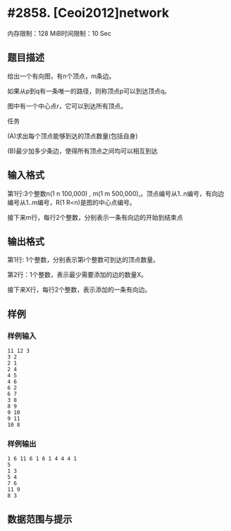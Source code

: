# #2858. [Ceoi2012]network

内存限制：128 MiB时间限制：10 Sec

## 题目描述

给出一个有向图，有n个顶点，m条边。

如果从p到q有一条唯一的路径，则称顶点p可以到达顶点q。

图中有一个中心点r，它可以到达所有顶点。

 

任务

(A)求出每个顶点能够到达的顶点数量(包括自身)

(B)最少加多少条边，使得所有顶点之间均可以相互到达

 

## 输入格式

第1行:3个整数n(1 n 100,000) , m(1 m 500,000),。顶点编号从1..n编号，有向边编号从1..m编号，R(1 R<n)是图的中心点编号。

接下来m行，每行2个整数，分别表示一条有向边的开始到结束点

 

## 输出格式

第1行: 1个整数，分别表示第i个整数可到达的顶点数量。

第2行：1个整数，表示最少需要添加的边的数量X。

接下来X行，每行2个整数，表示添加的一条有向边。

## 样例

### 样例输入

    
    11 12 3 
    3 2 
    2 1 
    2 4 
    4 5 
    4 6 
    6 2 
    6 7 
    3 8 
    8 9 
    9 10 
    9 11 
    10 8
    
    

### 样例输出

    
    1 6 11 6 1 6 1 4 4 4 1
    5 
    1 3 
    5 4 
    7 6 
    11 9 
    8 3
    
    

## 数据范围与提示
